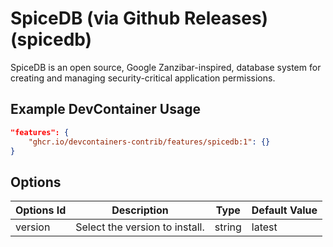 
# SpiceDB (via Github Releases) (spicedb)

SpiceDB is an open source, Google Zanzibar-inspired, database system for creating and managing security-critical application permissions.

## Example DevContainer Usage

```json
"features": {
    "ghcr.io/devcontainers-contrib/features/spicedb:1": {}
}
```

## Options

| Options Id | Description | Type | Default Value |
|-----|-----|-----|-----|
| version | Select the version to install. | string | latest |


